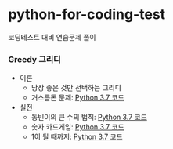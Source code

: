 # python-for-coding-test
코딩테스트 대비 연습문제 풀이

### Greedy 그리디
- 이론
  - 당장 좋은 것만 선택하는 그리디
  - 거스름돈 문제: [Python 3.7 코드](Greedy/거스름돈.py) 
- 실전
  - 동빈이의 큰 수의 법칙: [Python 3.7 코드](Greedy/큰%20수의%20법칙.py) 
  - 숫자 카드게임: [Python 3.7 코드](Greedy/숫자카드게임.py) 
  - 1이 될 때까지: [Python 3.7 코드](Greedy/1이%20될%20때까지.py) 
